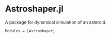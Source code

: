 # Astroshaper.jl

A package for dynamical simulation of an asteroid.

```@autodocs
Modules = [Astroshaper]
```
